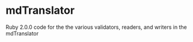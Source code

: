mdTranslator
============

Ruby 2.0.0 code for the the various validators, readers, and writers in the mdTranslator
